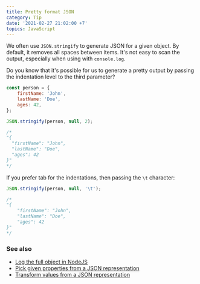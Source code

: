 ```yaml
---
title: Pretty format JSON
category: Tip
date: '2021-02-27 21:02:00 +7'
topics: JavaScript
---
```


We often use `JSON.stringify` to generate JSON for a given object. By default, it removes all spaces between items. It's not easy to scan the output, especially when using with `console.log`.

Do you know that it's possible for us to generate a pretty output by passing the indentation level to the third parameter?

```js
const person = {
    firstName: 'John',
    lastName: 'Doe',
    ages: 42,
};

JSON.stringify(person, null, 2);

/*
"{
  "firstName": "John",
  "lastName": "Doe",
  "ages": 42
}"
*/
```

If you prefer tab for the indentations, then passing the `\t` character:

```js
JSON.stringify(person, null, '\t');

/*
"{
	"firstName": "John",
	"lastName": "Doe",
	"ages": 42
}"
*/
```

### See also

-   [Log the full object in NodeJS](/log-the-full-object-in-nodejs.html)
-   [Pick given properties from a JSON representation](/pick-given-properties-from-a-json-representation.html)
-   [Transform values from a JSON representation](/transform-values-from-a-json-representation.html)
